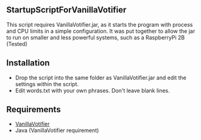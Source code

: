 ## StartupScriptForVanillaVotifier
This script requires VanillaVotifier.jar, as it starts the program with process and CPU limits in a simple configuration.
It was put together to allow the jar to run on smaller and less powerful systems, such as a RaspberryPi 2B (Tested)

## Installation

* Drop the script into the same folder as VanillaVotifier.jar and edit the settings within the script.
* Edit words.txt with your own phrases. Don't leave blank lines.

## Requirements

* [VanillaVotifier](https://github.com/xMamo/VanillaVotifier)
* Java (VanillaVotifier requirement)

